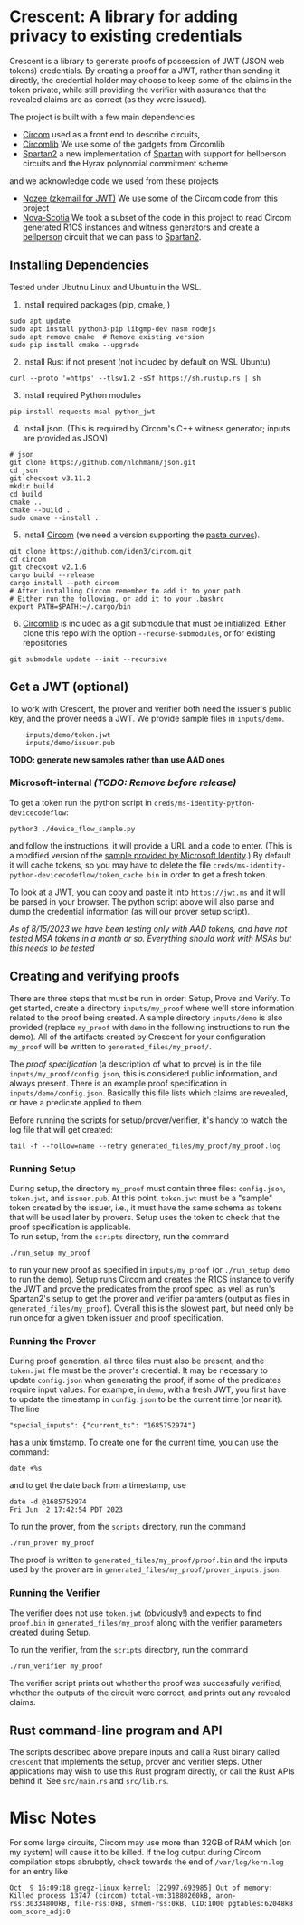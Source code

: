 
# Crescent: A library for adding privacy to existing credentials

Crescent is a library to generate proofs of possession of JWT (JSON web tokens) credentials. 
By creating a proof for a JWT, rather than sending it directly, the credential holder may choose
to keep some of the claims in the token private, while still providing the verifier with assurance
that the revealed claims are as correct (as they were issued).

The project is built with a few main dependencies

- [Circom](https://github.com/iden3/circom) used as a front end to describe circuits,
- [Circomlib](https://github.com/iden3/circomlib) We use some of the gadgets from Circomlib
- [Spartan2](https://github.com/microsoft/spartan2) a new implementation of [Spartan](https://ia.cr/2019/550) with support for bellperson circuits and the Hyrax polynomial commitment scheme

and we acknowledge code we used from these projects 
- [Nozee (zkemail for JWT)](https://github.com/sehyunc/nozee) 
We use some of the Circom code from this project 
- [Nova-Scotia](https://github.com/nalinbhardwaj/Nova-Scotia)
We took a subset of the code in this project to read Circom generated R1CS instances and witness generators and create a [bellperson](https://github.com/filecoin-project/bellperson) 
circuit that we can pass to [Spartan2](https://github.com/Microsoft/Spartan2/).

## Installing Dependencies
Tested under Ubutnu Linux and Ubuntu in the WSL.

1. Install required packages (pip, cmake, )
```
sudo apt update
sudo apt install python3-pip libgmp-dev nasm nodejs
sudo apt remove cmake  # Remove existing version
sudo pip install cmake --upgrade
```

2. Install Rust if not present (not included by default on WSL Ubuntu)
```
curl --proto '=https' --tlsv1.2 -sSf https://sh.rustup.rs | sh
```

3. Install required Python modules
```
pip install requests msal python_jwt
```

4. Install json. (This is required by Circom's C++ witness generator; inputs are provided as JSON)
```
# json
git clone https://github.com/nlohmann/json.git
cd json
git checkout v3.11.2
mkdir build
cd build
cmake ..
cmake --build .
sudo cmake --install .
```

5. Install [Circom](https://github.com/iden3/circom) (we need a version supporting the [pasta curves](https://github.com/zcash/pasta_curves)).

```
git clone https://github.com/iden3/circom.git
cd circom
git checkout v2.1.6
cargo build --release
cargo install --path circom
# After installing Circom remember to add it to your path.
# Either run the following, or add it to your .bashrc
export PATH=$PATH:~/.cargo/bin
```

6. [Circomlib](https://github.com/iden3/circomlib) is included as a git submodule that must be initialized. 
Either clone this repo with the option `--recurse-submodules`, or for existing repositories
```
git submodule update --init --recursive
```


## Get a JWT (optional)
To work with Crescent, the prover and verifier both need the issuer's public key, and the prover needs a JWT. 
We provide sample files in `inputs/demo`.
```
    inputs/demo/token.jwt
    inputs/demo/issuer.pub
```

<b> TODO: generate new samples rather than use AAD ones </b>

### Microsoft-internal *(TODO: Remove before release)*
To get a token run the python script in `creds/ms-identity-python-devicecodeflow`:
```
python3 ./device_flow_sample.py
```
and follow the instructions, it will provide a URL and a code to enter. 
(This is a modified version of the [sample provided by Microsoft Identity](https://github.com/Azure-Samples/ms-identity-python-devicecodeflow).)
By default it will cache tokens, so you may have to delete the file `creds/ms-identity-python-devicecodeflow/token_cache.bin` in order to get a fresh token. 

To look at a JWT, you can copy and paste it into `https://jwt.ms` and it will be parsed in your browser.  The python script above will also parse and dump the credential information (as will our prover setup script).

<i>As of 8/15/2023 we have been testing only with AAD tokens, and have not tested MSA tokens in a month or so.
Everything should work with MSAs but this needs to be tested</i>

## Creating and verifying proofs
There are three steps that must be run in order: Setup, Prove and Verify. 
To get started, create a directory `inputs/my_proof` where we'll store information related to the proof being created.
A sample directory `inputs/demo` is also provided (replace `my_proof` with `demo` in the following instructions to run the demo).
All of the artifacts created by Crescent for your configuration `my_proof` will be written to `generated_files/my_proof/`. 

The *proof specification* (a description of what to prove) is in the file `inputs/my_proof/config.json`, 
this is considered public information, and always present.  There is an example proof specification in `inputs/demo/config.json`.
Basically this file lists which claims are revealed, or have a predicate applied to them.

Before running the scripts for setup/prover/verifier, it's handy to watch the log file that will get created:
```
tail -f --follow=name --retry generated_files/my_proof/my_proof.log
```

### Running Setup
During setup, the directory `my_proof` must contain three files: `config.json`, `token.jwt`, and `issuer.pub`. 
At this point, `token.jwt` must be a "sample" token created by the issuer, i.e., it must have the same schema as tokens that will
be used later by provers.  Setup uses the token to check that the proof specification is applicable.  
To run setup, from the `scripts` directory, run the command
```
./run_setup my_proof
```
to run your new proof as specified in `inputs/my_proof` (or `./run_setup demo` to run the demo).
Setup runs Circom and creates the R1CS instance to verify the JWT and prove the predicates from the proof spec, as well
as run's Spartan2's setup to get the prover and verifier paramters (output as files in `generated_files/my_proof`). 
Overall this is the slowest part, but need only be run once for a given token issuer and proof specification. 

### Running the Prover
During proof generation, all three files must also be present, and the `token.jwt` file must be the prover's credential. 
It may be necessary to update `config.json` when generating the proof, if some of the predicates require input values. 
For example, in `demo`, with a fresh JWT, you first have to update the timestamp in `config.json` to be the current time (or near it). 
The line
```
"special_inputs": {"current_ts": "1685752974"}
```
has a unix timstamp.  To create one for the current time, you can use the command:
```
date +%s
```
and to get the date back from a timestamp, use
```
date -d @1685752974
Fri Jun  2 17:42:54 PDT 2023
```

To run the prover, from the `scripts` directory, run the command
```
./run_prover my_proof
```
The proof is written to `generated_files/my_proof/proof.bin` and the inputs used by the prover are in `generated_files/my_proof/prover_inputs.json`.

### Running the Verifier
The verifier does not use `token.jwt` (obviously!) and expects to find `proof.bin` in `generated_files/my_proof` along with the verifier parameters created during Setup.

To run the verifier, from the `scripts` directory, run the command
```
./run_verifier my_proof
```
The verifier script prints out whether the proof was successfully verified, whether the outputs of the circuit were correct, and prints out any revealed claims. 


## Rust command-line program and API
The scripts described above prepare inputs and call a Rust binary called `crescent` that implements the setup, prover and verifier steps. Other applications may wish to 
use this Rust program directly, or call the Rust APIs behind it. See `src/main.rs` and `src/lib.rs`. 


# Misc Notes
For some large circuits, Circom may use more than 32GB of RAM which (on my system) will cause it to be killed. 
If the log output during Circom compilation stops abrubptly, check towards the end of `/var/log/kern.log`
for an entry like 
```
Oct  9 16:09:18 gregz-linux kernel: [22997.693985] Out of memory: Killed process 13747 (circom) total-vm:31880260kB, anon-rss:30334800kB, file-rss:0kB, shmem-rss:0kB, UID:1000 pgtables:62048kB oom_score_adj:0
```


